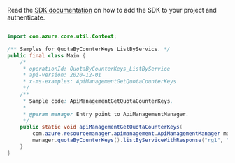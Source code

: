 Read the [SDK documentation](https://github.com/Azure/azure-sdk-for-java/blob/azure-resourcemanager-apimanagement_1.0.0-beta.2/sdk/apimanagement/azure-resourcemanager-apimanagement/README.md) on how to add the SDK to your project and authenticate.

```java

import com.azure.core.util.Context;

/** Samples for QuotaByCounterKeys ListByService. */
public final class Main {
    /*
     * operationId: QuotaByCounterKeys_ListByService
     * api-version: 2020-12-01
     * x-ms-examples: ApiManagementGetQuotaCounterKeys
     */
    /**
     * Sample code: ApiManagementGetQuotaCounterKeys.
     *
     * @param manager Entry point to ApiManagementManager.
     */
    public static void apiManagementGetQuotaCounterKeys(
        com.azure.resourcemanager.apimanagement.ApiManagementManager manager) {
        manager.quotaByCounterKeys().listByServiceWithResponse("rg1", "apimService1", "ba", Context.NONE);
    }
}
```
